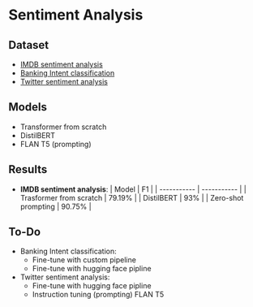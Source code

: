 # Sentiment Analysis

## Dataset 
- [IMDB sentiment analysis](https://huggingface.co/datasets/imdb)
- [Banking Intent classification](https://huggingface.co/datasets/banking77)
- [Twitter sentiment analysis](https://huggingface.co/datasets/carblacac/twitter-sentiment-analysis)
<!-- - [Vietnamese sentiment analysis](https://github.com/congnghia0609/ntc-scv) -->

<!-- - [Penn Tree Bank] -->

## Models
- Transformer from scratch
- DistilBERT
- FLAN T5 (prompting)

## Results
- **IMDB sentiment analysis**:
| Model | F1 |
| ----------- | ----------- |
| Trasformer from scratch | 79.19% |
| DistilBERT | 93% |
| Zero-shot prompting | 90.75% |


## To-Do
- Banking Intent classification:
    - Fine-tune with custom pipeline
    - Fine-tune with hugging face pipline
- Twitter sentiment analysis:
    - Fine-tune with hugging face pipline
    - Instruction tuning (prompting) FLAN T5

